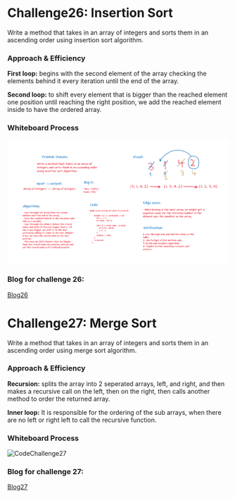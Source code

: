 # Challenge26: Insertion Sort
Write a method that takes in an array of integers and sorts them in an ascending order using insertion sort algorithm.

### Approach & Efficiency
**First loop:** begins with the second element of the array checking the elements behind it every iteration until the end of the array.

**Second loop:** to shift every element that is bigger than the reached element one position until reaching the right position, we add the reached element inside to have the ordered array.

### Whiteboard Process
![CodeChallenge26](challenge26.PNG)

### Blog for challenge 26:
[Blog26](Blogs/Blog26.md)


# Challenge27: Merge Sort
Write a method that takes in an array of integers and sorts them in an ascending order using merge sort algorithm.

### Approach & Efficiency
**Recursion:** splits the array into 2 seperated arrays, left, and right, and then makes a recursive call on the left, then on the right, then calls another method to order the returned array.

**Inner loop:** It is responsible for the ordering of the sub arrays, when there are no left or right left to call the recursive function.

### Whiteboard Process
![CodeChallenge27](challenge27.PNG)

### Blog for challenge 27:
[Blog27](Blogs/Blog27.md)

